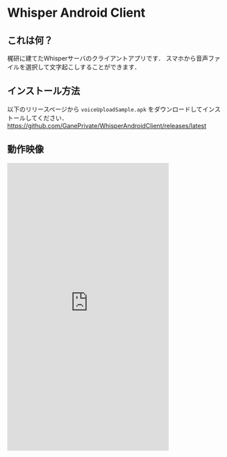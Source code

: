 # Whisper Android Client

## これは何？
梶研に建てたWhisperサーバのクライアントアプリです．
スマホから音声ファイルを選択して文字起こしすることができます．

## インストール方法
以下のリリースページから `voiceUploadSample.apk` をダウンロードしてインストールしてください．  
https://github.com/GanePrivate/WhisperAndroidClient/releases/latest

## 動作映像
<iframe width="372" height="661" src="https://www.youtube.com/embed/VVMwKIbIF5M" title="WhisperAndroidClient" frameborder="0" allow="accelerometer; autoplay; clipboard-write; encrypted-media; gyroscope; picture-in-picture" allowfullscreen></iframe>